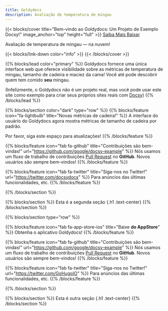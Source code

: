 ```yaml
---
title: Goldydocs
description: Avaliação de temperatura de mingau
---
```


{{< blocks/cover title="Bem-vindo ao Goldydocs: Um Projeto de Exemplo Docsy!" image_anchor="top" height="full" >}}
<a class="btn btn-lg btn-primary me-3 mb-4" href="/docs/">
  Saiba Mais <i class="fas fa-arrow-alt-circle-right ms-2"></i>
</a>
<a class="btn btn-lg btn-secondary me-3 mb-4" href="https://github.com/google/docsy-example">
  Baixar <i class="fab fa-github ms-2 "></i>
</a>
<p class="lead mt-5">Avaliação de temperatura de mingau &mdash; na nuvem!</p>
{{< blocks/link-down color="info" >}}
{{< /blocks/cover >}}


{{% blocks/lead color="primary" %}}
Goldydocs fornece uma única interface web que oferece visibilidade sobre as métricas de temperatura de mingau, tamanho de cadeira e maciez da cama! Você até pode descobrir quem tem comido **seu** mingau.

(Infelizmente, o Goldydocs não é um projeto real, mas você pode usar este site como exemplo para criar seus próprios sites reais com [Docsy](https://docsy.dev))
{{% /blocks/lead %}}


{{% blocks/section color="dark" type="row" %}}
{{% blocks/feature icon="fa-lightbulb" title="Novas métricas de cadeira!" %}}
A interface do usuário do Goldydocs agora mostra métricas de tamanho de cadeira por padrão.

Por favor, siga este espaço para atualizações!
{{% /blocks/feature %}}


{{% blocks/feature icon="fab fa-github" title="Contribuições são bem-vindas!" url="https://github.com/google/docsy-example" %}}
Nós usamos um fluxo de trabalho de contribuições [Pull Request](https://github.com/google/docsy-example/pulls) no **GitHub**. Novos usuários são sempre bem-vindos!
{{% /blocks/feature %}}


{{% blocks/feature icon="fab fa-twitter" title="Siga-nos no Twitter!" url="https://twitter.com/docsydocs" %}}
Para anúncios das últimas funcionalidades, etc.
{{% /blocks/feature %}}


{{% /blocks/section %}}


{{% blocks/section %}}
Esta é a segunda seção
{.h1 .text-center}
{{% /blocks/section %}}


{{% blocks/section type="row" %}}

{{% blocks/feature icon="fab fa-app-store-ios" title="Baixe **do AppStore**" %}}
Obtenha o aplicativo Goldydocs!
{{% /blocks/feature %}}

{{% blocks/feature icon="fab fa-github" title="Contribuições são bem-vindas!"
    url="https://github.com/google/docsy-example" %}}
Nós usamos um fluxo de trabalho de contribuições [Pull Request](https://github.com/google/docsy-example/pulls)
no **GitHub**. Novos usuários são sempre bem-vindos!
{{% /blocks/feature %}}

{{% blocks/feature icon="fab fa-twitter" title="Siga-nos no Twitter!"
    url="https://twitter.com/GoHugoIO" %}}
Para anúncios das últimas funcionalidades, etc.
{{% /blocks/feature %}}

{{% /blocks/section %}}


{{% blocks/section %}}
Esta é outra seção
{.h1 .text-center}
{{% /blocks/section %}}